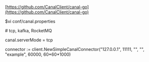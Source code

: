 [https://github.com/CanalClient/canal-go](https://github.com/CanalClient/canal-go)



$vi conf/canal.properties

\# tcp, kafka, RocketMQ

canal.serverMode = tcp

connector := client.NewSimpleCanalConnector\("127.0.0.1", 11111, "", "", "example", 60000, 60\*60\*1000\)


